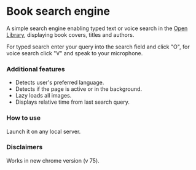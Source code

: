 # Book search engine

A simple search engine enabling typed text or voice search in the [Open Library](https://openlibrary.org/), displaying book covers, titles and authors.

For typed search enter your query into the search field and click "O", 
for voice search click "V" and speak to your microphone.

### Additional features

* Detects user's preferred language.
* Detects if the page is active or in the background.
* Lazy loads all images.
* Displays relative time from last search query.

### How to use

Launch it on any local server.

### Disclaimers 

Works in new chrome version (v 75).